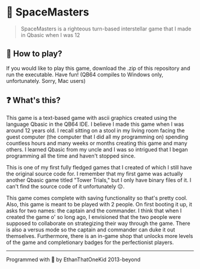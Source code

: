 # 🌌 SpaceMasters
> SpaceMasters is a righteous turn-based interstellar game that I made in Qbasic when I was 12

## 💾 How to play?
If you would like to play this game, download the .zip of this repository and run the executable. Have fun! (QB64 compiles to Windows only, unfortunately. Sorry, Mac users)

## ❓ What's this?
This game is a text-based game with ascii graphics created using the language Qbasic in the QB64 IDE. I believe I made this game when I was around 12 years old. I recall sitting on a stool in my living room facing the guest computer (the computer that I did all my programming on) spending countless hours and many weeks or months creating this game and many others. I learned Qbasic from my uncle and I was so intrigued that I began programming all the time and haven't stopped since.

This is one of my first fully fledged games that I created of which I still have the original source code for. I remember that my first game was actually another Qbasic game titled "Tower Trials," but I only have binary files of it. I can't find the source code of it unfortunately 😔.

This game comes complete with saving functionality so that's pretty cool. Also, this game is meant to be played with 2 people. On first booting it up, it asks for two names: the captain and the commander. I think that when I created the game o' so long ago, I envisioned that the two people were supposed to collaborate on strategizing their way through the game. There is also a versus mode so the captain and commander can duke it out themselves. Furthermore, there is an in-game shop that unlocks more levels of the game and completionary badges for the perfectionist players.

---

Programmed with 💖 by EthanThatOneKid 2013-beyond
